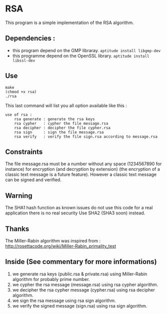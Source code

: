 # RSA

This program is a simple implementation of the RSA algorithm.

## Dependencies :

- this program depend on the GMP libraray. `aptitude install libgmp-dev`
- this programme depend on the OpenSSL library. `aptitude install libssl-dev`

## Use

	make
	(chmod +x rsa)
	./rsa 

This last command will list you all option available like this :

	use of rsa : 
		rsa generate : generate the rsa keys 
		rsa cypher   : cypher the file message.rsa 
		rsa decipher : decipher the file cypher.rsa 
		rsa sign     : sign the file message.rsa 
		rsa verify   : verify the file sign.rsa according to message.rsa

## Constraints

The file message.rsa must be a number without any space (1234567890 for instance) for encryption (and decryption by extension) (the encryption of a classic text message is a future feature).
However a classic text message can be signed and verified.

## Warning

The SHA1 hash function as known issues do not use this code for a real application there is no real security 
Use SHA2 (SHA3 soon) instead.

## Thanks

The Miller-Rabin algorithm was inspired from :
	http://rosettacode.org/wiki/Miller-Rabin_primality_test

## Inside (See commentary for more informations)

1. we generate rsa keys (public.rsa & private.rsa) using Miller-Rabin algorithm for probably prime number.
2. we cypher the rsa message (message.rsa) using rsa cypher algorithm.
3. we decipher the rsa cypher message (cypher.rsa) using rsa decipher algorithm.
4. we sign the rsa message using rsa sign algorithm.
5. we verify the signed message (sign.rsa) using rsa sign algorithm.

